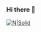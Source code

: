 ### Hi there 👋
[![N|Solid](https://capsule-render.vercel.app/api?type=Waving&color=auto&height=300&section=header&text=Welcome%20&fontSize=90)](https://nodesource.com/products/nsolid)

<!--
**aamoos/aamoos** is a ✨ _special_ ✨ repository because its `README.md` (this file) appears on your GitHub profile.

Here are some ideas to get you started:

- 🔭 I’m currently working on ...
- 🌱 I’m currently learning ...
- 👯 I’m looking to collaborate on ...
- 🤔 I’m looking for help with ...
- 💬 Ask me about ...
- 📫 How to reach me: ...
- 😄 Pronouns: ...
- ⚡ Fun fact: ...
-->
